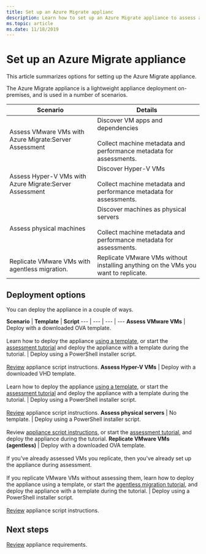 ```yaml
---
title: Set up an Azure Migrate applianc
description: Learn how to set up an Azure Migrate appliance to assess and migrate VMware VMs.
ms.topic: article
ms.date: 11/18/2019
---
```



# Set up an Azure Migrate appliance

This article summarizes options for setting up the Azure Migrate appliance. 

The Azure Migrate appliance is a lightweight appliance deployment on-premises, and is used in a number of scenarios.

**Scenario** | **Details**
--- | ---
Assess VMware VMs with Azure Migrate:Server Assessment | Discover VM apps and dependencies<br/><br/> Collect machine metadata and performance metadata for assessments.
Assess Hyper-V VMs with Azure Migrate:Server Assessment | Discover Hyper-V VMs<br/><br/> Collect machine metadata and performance metadata for assessments.
Assess physical machines | Discover machines as physical servers<br/><br/> Collect machine metadata and performance metadata for assessments.
Replicate VMware VMs with agentless migration. | Replicate VMware VMs without installing anything on the VMs you want to replicate.


## Deployment options

You can deploy the appliance in a couple of ways.

**Scenario** | **Template** | **Script** 
--- | --- | --- | ---
**Assess VMware VMs** | Deploy with a downloaded OVA template.<br/><br/> Learn how to deploy the appliance [using a template](how-to-set-up-appliance-vmware.md), or start the [assessment tutorial](tutorial-prepare-vmware.md) and deploy the appliance with a template during the tutorial.  | Deploy using a PowerShell installer script.<br/><br/>  [Review](deploy-appliance-script.md) appliance script instructions.
**Assess Hyper-V VMs** | Deploy with a downloaded VHD template. <br/><br/> Learn how to deploy the appliance [using a template](how-to-set-up-appliance-vmware.md), or start the [assessment tutorial](tutorial-prepare-vmware.md) and deploy the appliance with a template during the tutorial. | Deploy using a PowerShell installer script.<br/><br/> [Review](deploy-appliance-script.md) appliance script instructions. 
**Assess physical servers** | No template. | Deploy using a PowerShell installer script.<br/><br/> Review [appliance script instructions](how-to-set-up-appliance-physical.md), or start the [assessment tutorial](tutorial-prepare-physical.md), and deploy the appliance during the tutorial.
**Replicate VMware VMs (agentless)** | Deploy with a downloaded OVA template.<br/><br/> If you've already assessed VMs you replicate, then you've already set up the appliance during assessment.<br/><br/> If you replicate VMware VMs without assessing them, learn how to deploy the appliance using a template, or start the [agentless migration tutorial](tutorial-migrate-vmware.md), and deploy the appliance with a template during the tutorial. | Deploy using a PowerShell installer script. <br/><br/> [Review](deploy-appliance-script.md) appliance script instructions. 




## Next steps

[Review](migrate-appliance.md) appliance requirements.